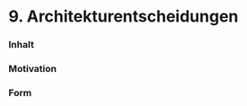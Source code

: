 # 9. Architekturentscheidungen


### **Inhalt**

<!---
Wichtige, teure, große oder riskante Architektur- oder
Entwurfsentscheidungen inklusive der jeweiligen Begründungen. Mit
"Entscheidungen" meinen wir hier die Auswahl einer von mehreren
Alternativen unter vorgegebenen Kriterien.

Wägen Sie ab, inwiefern Sie Entscheidungen hier zentral beschreiben,
oder wo eine lokale Beschreibung (z.B. in der Whitebox-Sicht von
Bausteinen) sinnvoller ist. Vermeiden Sie Redundanz. Verweisen Sie evtl.
auf Abschnitt 4, wo schon grundlegende strategische Entscheidungen
beschrieben wurden.
-->

### **Motivation**

<!---
Stakeholder des Systems sollten wichtige Entscheidungen verstehen und
nachvollziehen können.
-->

### **Form**

<!---
Verschiedene Möglichkeiten:

-   ADR ([Documenting Architecture
    Decisions](https://cognitect.com/blog/2011/11/15/documenting-architecture-decisions))
    für jede wichtige Entscheidung
    - Titel
    - Kontext
    - Entscheidung
    - Status
    - Konsequenz


-   Liste oder Tabelle, nach Wichtigkeit und Tragweite der
    Entscheidungen geordnet
    - Kriterien
    - Alternativen
    - Entscheidung

-   ausführlicher in Form einzelner Unterkapitel je Entscheidung

Siehe [Architekturentscheidungen](https://docs.arc42.org/section-9/) in
der arc42 Dokumentation (auf Englisch!). Dort finden Sie Links und
Beispiele zum Thema ADR.
-->